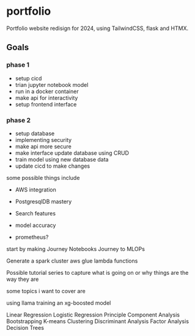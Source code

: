 # portfolio
Portfolio website redisign for 2024, using TailwindCSS, flask and HTMX.


## Goals
### phase 1
- setup cicd
- trian jupyter notebook model
- run in a docker container
- make api for interactivity
- setup frontend interface 

### phase 2
- setup database
- implementing security
- make api more secure
- make interface update database using CRUD
- train model using new database data
- update cicd to make changes


some possible things include 
- AWS integration
- PostgresqlDB mastery
- Search features
- model accuracy

- prometheus? 


start by making Journey Notebooks Journey to MLOPs


Generate a spark cluster
aws glue
lambda functions

Possible tutorial series to capture what is going on or why things are the way they are


some topics i want to cover are

using llama
training an xg-boosted model

Linear Regression
Logistic Regression
Principle Component Analysis
Bootstrapping
K-means Clustering
Discriminant Analysis
Factor Analysis
Decision Trees
